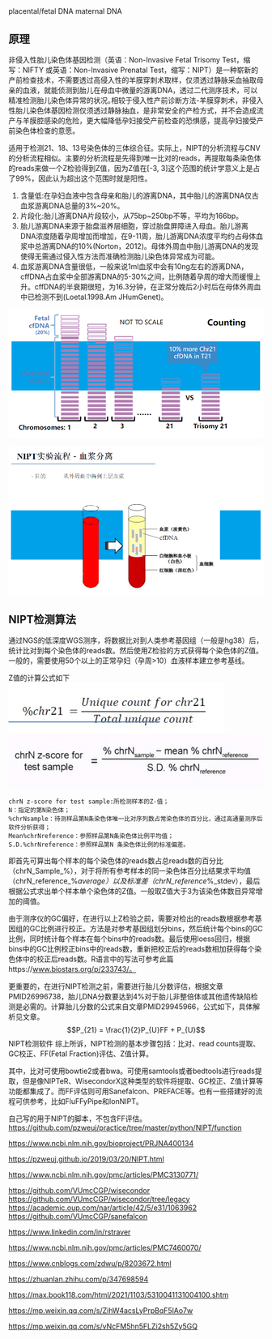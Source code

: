 ## 
placental/fetal DNA
maternal DNA

## 原理

非侵入性胎儿染色体基因检测（英语：Non-Invasive Fetal Trisomy Test，缩写：NIFTY 或英语：Non-Invasive Prenatal Test，缩写：NIPT）是一种崭新的产前检查技术，不需要透过高侵入性的羊膜穿刺术取样，仅须透过静脉采血抽取母亲的血液，就能侦测到胎儿在母血中微量的游离DNA，透过二代测序技术，可以精准检测胎儿染色体异常的状况｡相较于侵入性产前诊断方法-羊膜穿刺术，非侵入性胎儿染色体基因检测仅须透过静脉抽血，是非常安全的产检方式，并不会造成流产与羊膜腔感染的危险，更大幅降低孕妇接受产前检查的恐惧感，提高孕妇接受产前染色体检查的意愿。

适用于检测21、18、13号染色体的三体综合征。实际上，NIPT的分析流程与CNV的分析流程相似。主要的分析流程是先得到唯一比对的reads，再提取每条染色体的reads来做一个Z检验得到Z值，因为Z值在[-3, 3]这个范围的统计学意义上是占了99%，因此认为超出这个范围时就是阳性。

1. 含量低:在孕妇血液中包含母亲和胎儿的游离DNA，其中胎儿的游离DNA仅古血浆游离DNA总量的3%~20%。
2. 片段化:胎儿游离DNA片段较小，从75bp~250bp不等，平均为166bp。
3. 胎儿游离DNA来源于胎盘滋养层细胞，穿过胎盘屏障进入母血。胎儿游离DNA浓度随着孕周增加而增加，在9-11周，胎儿游离DNA浓度平均约占母体血浆中总游离DNA的10%(Norton，2012)。母体外周血中胎儿游离DNA的发现使得无需通过侵入性方法而准确检测胎儿染色体异常成为可能。
4. 血浆游离DNA含量很低，一般来说1ml血浆中会有10ng左右的游离DNA，cffDNA占血浆中全部游离DNA的5-30%之间，比例随着孕周的增大而缓慢上升。cffDNA的半衰期很短，为16.3分钟，在正常分娩后2小时后在母体外周血中已检测不到(Loetal.1998.Am JHumGenet)。


![](./pics/202204221.png)

![](./pics/202204223.png)
## NIPT检测算法
通过NGS的低深度WGS测序，将数据比对到人类参考基因组（一般是hg38）后，统计比对到每个染色体的reads数。然后使用Z检验的方式获得每个染色体的Z值。一般的，需要使用50个以上的正常孕妇（孕周>10）血液样本建立参考基线。

Z值的计算公式如下
![](./pics/202204222.png)
![](./pics/20220422.jpg)
```
chrN z-score for test sample:所检测样本的Z-值；
N：指定的第N染色体；
%chrNsample：待测样品第N条染色体唯一比对序列数占常染色体的百分比，通过高通量测序后软件分析获得；
Mean%chrNreference：参照样品第N条染色体比例平均值；
S.D.%chrNreference：参照样品第N 条染色体比例的标准偏差。
```
即首先可算出每个样本的每个染色体的reads数占总reads数的百分比（chrN_Sample_%），对于将所有参考样本的同一染色体百分比结果求平均值（chrN_reference_%_average）以及标准差（chrN_reference_%_stdev），最后根据公式求出单个样本单个染色体的Z值。一般取Z值大于3为该染色体数目异常增加的阈值。

由于测序仪的GC偏好，在进行以上Z检验之前，需要对检出的reads数根据参考基因组的GC比例进行校正。方法是对参考基因组划分bins，然后统计每个bins的GC比例，同时统计每个样本在每个bins中的reads数。最后使用loess回归，根据bins中的GC比例校正bins中的reads数，重新把校正后的reads数相加获得每个染色体中的校正后reads数。R语言中的写法可参考此篇https://www.biostars.org/p/233743/。

更重要的，在进行NIPT检测之前，需要进行胎儿分数评估，根据文章PMID26996738，胎儿DNA分数要达到4%对于胎儿非整倍体或其他遗传缺陷检测是必需的。计算胎儿分数的公式来自文章PMID29945966，公式如下，具体解析见文章。
$$P_{21} = \frac{1}{2}P_{U}FF + P_{U}$$
NIPT检测软件
综上所诉，NIPT检测的基本步骤包括：比对、read counts提取、GC校正、FF(Fetal Fraction)评估、Z值计算。

其中，比对可使用bowtie2或者bwa。可使用samtools或者bedtools进行reads提取，但是像NIPTeR、WisecondorX这种类型的软件将提取、GC校正、Z值计算等功能都集成了。而FF评估则可用Sanefalcon、PREFACE等。也有一些搭建好的流程可供参考，比如FluFFyPipe和IonNIPT。

自己写的用于NIPT的脚本，不包含FF评估。
https://github.com/pzweuj/practice/tree/master/python/NIPT/function

https://www.ncbi.nlm.nih.gov/bioproject/PRJNA400134

https://pzweuj.github.io/2019/03/20/NIPT.html

https://www.ncbi.nlm.nih.gov/pmc/articles/PMC3130771/

https://github.com/VUmcCGP/wisecondor
https://github.com/VUmcCGP/wisecondor/tree/legacy
https://academic.oup.com/nar/article/42/5/e31/1063962
https://github.com/VUmcCGP/sanefalcon

https://www.linkedin.com/in/rstraver


https://www.ncbi.nlm.nih.gov/pmc/articles/PMC7460070/

https://www.cnblogs.com/zdwu/p/8203672.html

https://zhuanlan.zhihu.com/p/347698594

https://max.book118.com/html/2021/1103/5310041131004100.shtm


https://mp.weixin.qq.com/s/ZihW4acsLyPrpBqF5lAo7w

https://mp.weixin.qq.com/s/vNcFM5hn5FLZi2sh5Zy5GQ

